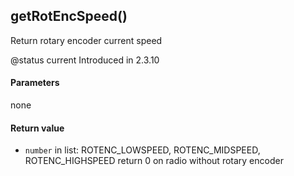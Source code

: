 <!-- This file was generated by the script. Do not edit it, any changes will be lost! -->

## getRotEncSpeed()



Return rotary encoder current speed

@status current Introduced in 2.3.10


#### Parameters

none

#### Return value

* `number` in list: ROTENC_LOWSPEED, ROTENC_MIDSPEED, ROTENC_HIGHSPEED
        return 0 on radio without rotary encoder



